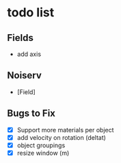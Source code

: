 # todo list


## Fields
* add axis

## Noiserv
* [Field]

## Bugs to Fix
* [x] Support more materials per object
* [x] add velocity on rotation (deltat)
* [x] object groupings
* [x] resize window (m)
